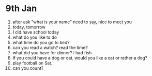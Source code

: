 # 9th Jan
1. after ask "what is your name" need to say, nice to meet you
2. today, tomorrow
3. I did have school today
4. what do you like to do 
5. what time do you go to bed?
6. can you read a watch? read the time?
7. what did you have for dinner? I had fish
8. if you could have a dog or cat, would you like a cat or rather a dog?
9. play football on Sat.
10. can you count?